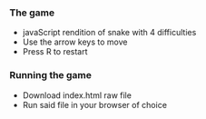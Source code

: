 ### The game

* javaScript rendition of snake with 4 difficulties </br>
* Use the arrow keys to move <br/>
* Press R to restart

### Running the game

* Download index.html raw file <br/>
* Run said file in your browser of choice
